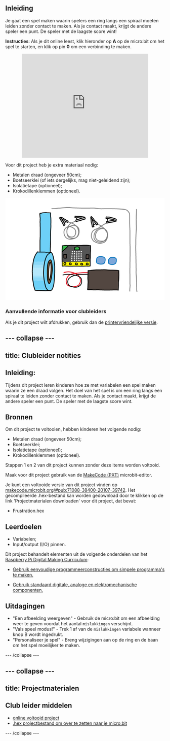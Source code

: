## Inleiding

Je gaat een spel maken waarin spelers een ring langs een spiraal moeten leiden zonder contact te maken. Als je contact maakt, krijgt de andere speler een punt. De speler met de laagste score wint!

**Instructies**: Als je dit online leest, klik hieronder op **A** op de micro:bit om het spel te starten, en klik op pin **0** om een verbinding te maken.

<div class="trinket" style="width:400px;margin: 0 auto;">
<div style="position:relative;height:0;padding-bottom:81.97%;overflow:hidden;"><iframe style="position:absolute;top:0;left:0;width:100%;height:100%;" src="https://makecode.microbit.org/---run?id=_FEDEdA3v6e64" allowfullscreen="allowfullscreen" sandbox="allow-popups allow-scripts allow-same-origin" frameborder="0"></iframe></div>
</div>

Voor dit project heb je extra materiaal nodig:

* Metalen draad (ongeveer 50cm);
* Boetseerklei (of iets dergelijks, mag niet-geleidend zijn);
* Isolatietape (optioneel);
* Krokodillenklemmen (optioneel).

![schermafbeelding](images/frustration-items.png)

### Aanvullende informatie voor clubleiders

Als je dit project wilt afdrukken, gebruik dan de [printervriendelijke versie](https://projects.raspberrypi.org/nl-NL/projects/frustration/print).

--- collapse ---
---
title: Clubleider notities
---

## Inleiding:

Tijdens dit project leren kinderen hoe ze met variabelen een spel maken waarin ze een draad volgen. Het doel van het spel is om een ring langs een spiraal te leiden zonder contact te maken. Als je contact maakt, krijgt de andere speler een punt. De speler met de laagste score wint.

## Bronnen

Om dit project te voltooien, hebben kinderen het volgende nodig:

* Metalen draad (ongeveer 50cm);
* Boetseerklei;
* Isolatietape (optioneel);
* Krokodillenklemmen (optioneel).

Stappen 1 en 2 van dit project kunnen zonder deze items worden voltooid.

Maak voor dit project gebruik van de [MakeCode (PXT)](http://jumpto.cc/pxt-new) microbit-editor.

Je kunt een voltooide versie van dit project vinden op [makecode.microbit.org/#pub:71088-38400-20107-39742](https://makecode.microbit.org/#pub:71088-38400-20107-39742). Het gecompileerde .hex-bestand kan worden gedownload door te klikken op de link 'Projectmaterialen downloaden' voor dit project, dat bevat:

* Frustration.hex

## Leerdoelen

* Variabelen;
* Input/output (I/O) pinnen.

Dit project behandelt elementen uit de volgende onderdelen van het [Raspberry Pi Digital Making Curriculum](http://rpf.io/curriculum):

* [Gebruik eenvoudige programmeerconstructies om simpele programma's te maken.](https://www.raspberrypi.org/curriculum/programming/creator)

* [Gebruik standaard digitale, analoge en elektromechanische componenten.](https://www.raspberrypi.org/curriculum/physical-computing/creator)

## Uitdagingen

* "Een afbeelding weergeven" - Gebruik de micro:bit om een afbeelding weer te geven voordat het aantal `mislukkingen` verschijnt.
* "Vals speel modus!" - Trek 1 af van de `mislukkingen` variabele wanneer knop B wordt ingedrukt.
* "Personaliseer je spel" - Breng wijzigingen aan op de ring en de baan om het spel moeilijker te maken.

--- /collapse ---

--- collapse ---
---
title: Projectmaterialen
---

## Club leider middelen

* [online voltooid project](https://makecode.microbit.org/#pub:71088-38400-20107-39742)
* [.hex projectbestand om over te zetten naar je micro:bit](resources/micro-bit-Frustration.hex)

--- /collapse ---